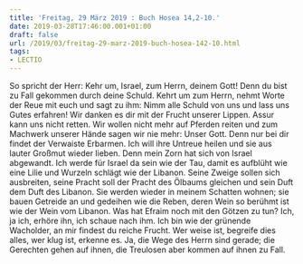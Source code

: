 ```yaml
---
title: 'Freitag, 29 März 2019 : Buch Hosea 14,2-10.'
date: 2019-03-28T17:46:00.001+01:00
draft: false
url: /2019/03/freitag-29-marz-2019-buch-hosea-142-10.html
tags: 
- LECTIO
---
```


So spricht der Herr: Kehr um, Israel, zum Herrn, deinem Gott! Denn du bist zu Fall gekommen durch deine Schuld. Kehrt um zum Herrn, nehmt Worte der Reue mit euch und sagt zu ihm: Nimm alle Schuld von uns und lass uns Gutes erfahren! Wir danken es dir mit der Frucht unserer Lippen. Assur kann uns nicht retten. Wir wollen nicht mehr auf Pferden reiten und zum Machwerk unserer Hände sagen wir nie mehr: Unser Gott. Denn nur bei dir findet der Verwaiste Erbarmen. Ich will ihre Untreue heilen und sie aus lauter Großmut wieder lieben. Denn mein Zorn hat sich von Israel abgewandt. Ich werde für Israel da sein wie der Tau, damit es aufblüht wie eine Lilie und Wurzeln schlägt wie der Libanon. Seine Zweige sollen sich ausbreiten, seine Pracht soll der Pracht des Ölbaums gleichen und sein Duft dem Duft des Libanon. Sie werden wieder in meinem Schatten wohnen; sie bauen Getreide an und gedeihen wie die Reben, deren Wein so berühmt ist wie der Wein vom Libanon. Was hat Efraim noch mit den Götzen zu tun? Ich, ja ich, erhöre ihn, ich schaue nach ihm. Ich bin wie der grünende Wacholder, an mir findest du reiche Frucht. Wer weise ist, begreife dies alles, wer klug ist, erkenne es. Ja, die Wege des Herrn sind gerade; die Gerechten gehen auf ihnen, die Treulosen aber kommen auf ihnen zu Fall.